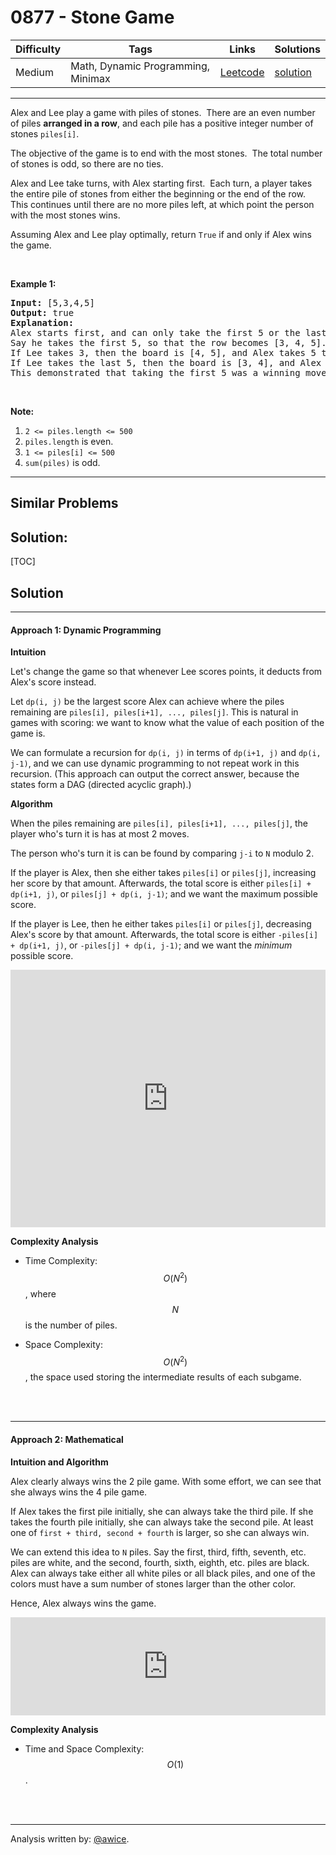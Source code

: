 # 0877 - Stone Game

Difficulty  | Tags | Links | Solutions
----------- | ---- | ----- | -----
Medium | Math, Dynamic Programming, Minimax | [Leetcode](https://leetcode.com/problems/stone-game) | [solution](https://leetcode.com/problems/stone-game/solution/)


-----------

<p>Alex and Lee play a game with piles of stones.&nbsp; There are an even number of&nbsp;piles <strong>arranged in a row</strong>, and each pile has a positive integer number of stones <code>piles[i]</code>.</p>

<p>The objective of the game is to end with the most&nbsp;stones.&nbsp; The total number of stones is odd, so there are no ties.</p>

<p>Alex and Lee take turns, with Alex starting first.&nbsp; Each turn, a player&nbsp;takes the entire pile of stones from either the beginning or the end of the row.&nbsp; This continues until there are no more piles left, at which point the person with the most stones wins.</p>

<p>Assuming Alex and Lee play optimally, return <code>True</code>&nbsp;if and only if Alex wins the game.</p>

<p>&nbsp;</p>

<p><strong>Example 1:</strong></p>

<pre>
<strong>Input: </strong><span id="example-input-1-1">[5,3,4,5]</span>
<strong>Output: </strong><span id="example-output-1">true</span>
<strong>Explanation: </strong>
Alex starts first, and can only take the first 5 or the last 5.
Say he takes the first 5, so that the row becomes [3, 4, 5].
If Lee takes 3, then the board is [4, 5], and Alex takes 5 to win with 10 points.
If Lee takes the last 5, then the board is [3, 4], and Alex takes 4 to win with 9 points.
This demonstrated that taking the first 5 was a winning move for Alex, so we return true.
</pre>

<p>&nbsp;</p>

<p><strong>Note:</strong></p>

<ol>
	<li><code>2 &lt;= piles.length &lt;= 500</code></li>
	<li><code>piles.length</code> is even.</li>
	<li><code>1 &lt;= piles[i] &lt;= 500</code></li>
	<li><code>sum(piles)</code> is odd.</li>
</ol>

-----------


## Similar Problems




## Solution:

[TOC]

## Solution
---
#### Approach 1: Dynamic Programming

**Intuition**

Let's change the game so that whenever Lee scores points, it deducts from Alex's score instead.

Let `dp(i, j)` be the largest score Alex can achieve where the piles remaining are `piles[i], piles[i+1], ..., piles[j]`.  This is natural in games with scoring: we want to know what the value of each position of the game is.

We can formulate a recursion for `dp(i, j)` in terms of `dp(i+1, j)` and `dp(i, j-1)`, and we can use dynamic programming to not repeat work in this recursion.  (This approach can output the correct answer, because the states form a DAG (directed acyclic graph).)

**Algorithm**

When the piles remaining are `piles[i], piles[i+1], ..., piles[j]`, the player who's turn it is has at most 2 moves.

The person who's turn it is can be found by comparing `j-i` to `N` modulo 2.

If the player is Alex, then she either takes `piles[i]` or `piles[j]`, increasing her score by that amount.  Afterwards, the total score is either `piles[i] + dp(i+1, j)`, or `piles[j] + dp(i, j-1)`; and we want the maximum possible score.

If the player is Lee, then he either takes `piles[i]` or `piles[j]`, decreasing Alex's score by that amount.  Afterwards, the total score is either `-piles[i] + dp(i+1, j)`, or `-piles[j] + dp(i, j-1)`; and we want the *minimum* possible score.


<iframe src="https://leetcode.com/playground/4azVgCpr/shared" frameBorder="0" width="100%" height="412" name="4azVgCpr"></iframe>

**Complexity Analysis**

* Time Complexity:  $$O(N^2)$$, where $$N$$ is the number of piles.

* Space Complexity:  $$O(N^2)$$, the space used storing the intermediate results of each subgame.
<br />
<br />


---
#### Approach 2: Mathematical

**Intuition and Algorithm**

Alex clearly always wins the 2 pile game.  With some effort, we can see that she always wins the 4 pile game.

If Alex takes the first pile initially, she can always take the third pile.  If she takes the fourth pile initially, she can always take the second pile.  At least one of `first + third, second + fourth` is larger, so she can always win.

We can extend this idea to `N` piles.  Say the first, third, fifth, seventh, etc. piles are white, and the second, fourth, sixth, eighth, etc. piles are black.  Alex can always take either all white piles or all black piles, and one of the colors must have a sum number of stones larger than the other color.

Hence, Alex always wins the game.

<iframe src="https://leetcode.com/playground/TdjR4pTJ/shared" frameBorder="0" width="100%" height="157" name="TdjR4pTJ"></iframe>

**Complexity Analysis**

* Time and Space Complexity:  $$O(1)$$.
<br />
<br />


---


Analysis written by: [@awice](https://leetcode.com/awice).
